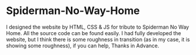 # Spiderman-No-Way-Home
I designed the website by HTML, CSS &amp; JS for tribute to Spiderman No Way Home. All the source code can be found easily. I had fully developed the website, but I think there is some roughness in transition (as in my case, it is showing some roughness), if you can help, Thanks in Advance. 
